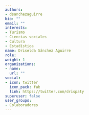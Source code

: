 ```yaml
---
authors:
- dsanchezaguirre
bio: ""
email: ""
interests:
- Turismo
- Ciencias sociales
- Cultura
- Estadística
name: Driselda Sánchez Aguirre
role:
weight: 1
organizations:
- name: 
  url: ""
social:
- icon: twitter
  icon_pack: fab
  link: https://twitter.com/drispaty
superuser: false
user_groups:
- Colaboradores
---
```

